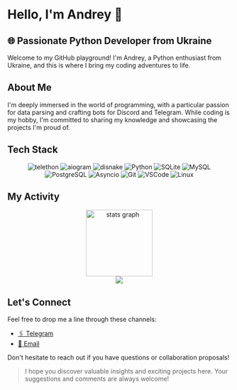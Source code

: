 # Hello, I'm Andrey 👋

## 🌐 Passionate Python Developer from Ukraine

Welcome to my GitHub playground! I'm Andrey, a Python enthusiast from Ukraine, and this is where I bring my coding adventures to life.

## About Me
I'm deeply immersed in the world of programming, with a particular passion for data parsing and crafting bots for Discord and Telegram. While coding is my hobby, I'm committed to sharing my knowledge and showcasing the projects I'm proud of.

## Tech Stack
<div align="center">

   ![telethon](https://img.shields.io/badge/telethon-0082C8?style=for-the-badge&logo=telegram&logoColor=white)
   ![aiogram](https://img.shields.io/badge/aiogram-0082C8?style=for-the-badge&logo=telegram&logoColor=white)
   ![disnake](https://img.shields.io/badge/disnake-5865F2?style=for-the-badge&logo=discord&logoColor=white)
   ![Python](https://img.shields.io/badge/Python-3776AB?style=for-the-badge&logo=python&logoColor=white)
   ![SQLite](https://img.shields.io/badge/SQLite-003B57?style=for-the-badge&logo=sqlite&logoColor=white)
   ![MySQL](https://img.shields.io/badge/MySQL-4479A1?style=for-the-badge&logo=mysql&logoColor=white)
   ![PostgreSQL](https://img.shields.io/badge/PostgreSQL-336791?style=for-the-badge&logo=postgresql&logoColor=white)
   ![Asyncio](https://img.shields.io/badge/Asyncio-4B8BBE?style=for-the-badge&logo=python&logoColor=white)
   ![Git](https://img.shields.io/badge/Git-F05032?style=for-the-badge&logo=git&logoColor=white)
   ![VSCode](https://img.shields.io/badge/VSCode-007ACC?style=for-the-badge&logo=visual-studio-code&logoColor=white)
   ![Linux](https://img.shields.io/badge/Linux-FCC624?style=for-the-badge&logo=linux&logoColor=black)
</div>


## My Activity
<div align="center">
  <img src="https://github-readme-stats.vercel.app/api?username=FlacSy&hide_title=false&hide_rank=false&show_icons=false&include_all_commits=false&count_private=false&disable_animations=false&theme=dracula&locale=en&hide_border=false&order=1" height="150" alt="stats graph"  />
</div>
<div align="center">
  <img src="https://profile-counter.glitch.me/FlacSy/count.svg?"  />
</div>

## Let's Connect

Feel free to drop me a line through these channels:

- [🖇️ Telegram](https://t.me/flacsy)
- [📧 Email](flacsy.x@gmail.com)

Don't hesitate to reach out if you have questions or collaboration proposals!

> I hope you discover valuable insights and exciting projects here. Your suggestions and comments are always welcome!
